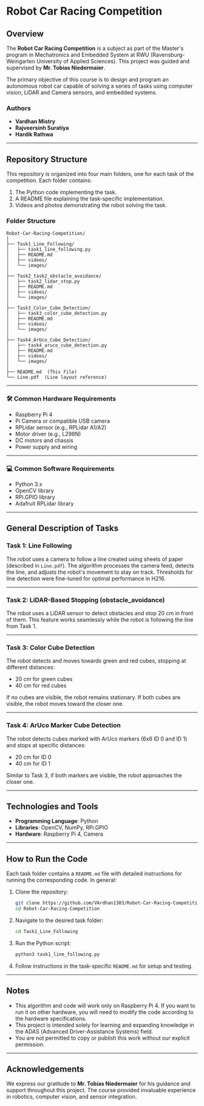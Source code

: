 # Robot Car Racing Competition

## Overview
The **Robot Car Racing Competition** is a subject as part of the Master's program in Mechatronics and Embedded System at RWU (Ravensburg-Weingarten University of Applied Sciences). This project was guided and supervised by **Mr. Tobias Niedermaier**. 

The primary objective of this course is to design and program an autonomous robot car capable of solving a series of tasks using computer vision, LiDAR and Camera sensors, and embedded systems. 

### Authors
- **Vardhan Mistry**
- **Rajveersinh Suratiya**
- **Hardik Rathwa**

---

## Repository Structure
This repository is organized into four main folders, one for each task of the competition. Each folder contains:

1. The Python code implementing the task.
2. A README file explaining the task-specific implementation.
3. Videos and photos demonstrating the robot solving the task.

### Folder Structure
```plaintext
Robot-Car-Racing-Competition/
│
├── Task1_Line_Following/
│   ├── task1_line_following.py
│   ├── README.md
│   ├── videos/
│   └── images/
│
├── Task2_task2_obstacle_avoidance/
│   ├── task2_lidar_stop.py
│   ├── README.md
│   ├── videos/
│   └── images/
│
├── Task3_Color_Cube_Detection/
│   ├── task3_color_cube_detection.py
│   ├── README.md
│   ├── videos/
│   └── images/
│
├── Task4_ArUco_Cube_Detection/
│   ├── task4_aruco_cube_detection.py
│   ├── README.md
│   ├── videos/
│   └── images/
│
├── README.md  (This File)
└── Line.pdf  (Line layout reference)
```

---

### 🛠️ Common Hardware Requirements

- Raspberry Pi 4  
- Pi Camera or compatible USB camera  
- RPLidar sensor (e.g., RPLidar A1/A2)  
- Motor driver (e.g., L298N)  
- DC motors and chassis  
- Power supply and wiring  

---

### 💻 Common Software Requirements

- Python 3.x  
- OpenCV library  
- RPi.GPIO library  
- Adafruit RPLidar library  

---

## General Description of Tasks

### Task 1: Line Following
The robot uses a camera to follow a line created using sheets of paper (described in `Line.pdf`). The algorithm processes the camera feed, detects the line, and adjusts the robot's movement to stay on track. Thresholds for line detection were fine-tuned for optimal performance in H216.

---

### Task 2: LiDAR-Based Stopping (obstacle_avoidance)
The robot uses a LiDAR sensor to detect obstacles and stop 20 cm in front of them. This feature works seamlessly while the robot is following the line from Task 1.

---

### Task 3: Color Cube Detection
The robot detects and moves towards green and red cubes, stopping at different distances:
- 20 cm for green cubes
- 40 cm for red cubes

If no cubes are visible, the robot remains stationary. If both cubes are visible, the robot moves toward the closer one.

---

### Task 4: ArUco Marker Cube Detection
The robot detects cubes marked with ArUco markers (6x6 ID 0 and ID 1) and stops at specific distances:
- 20 cm for ID 0
- 40 cm for ID 1

Similar to Task 3, if both markers are visible, the robot approaches the closer one.

---

## Technologies and Tools
- **Programming Language**: Python
- **Libraries**: OpenCV, NumPy, RPi.GPIO
- **Hardware**: Raspberry Pi 4, Camera

---

## How to Run the Code
Each task folder contains a `README.md` file with detailed instructions for running the corresponding code. In general:

1. Clone the repository:
   ```bash
   git clone https://github.com/VArdhan1303/Robot-Car-Racing-Competition.git
   cd Robot-Car-Racing-Competition
   ```

2. Navigate to the desired task folder:
   ```bash
   cd Task1_Line_Following
   ```

3. Run the Python script:
   ```bash
   python3 task1_line_following.py
   ```

4. Follow instructions in the task-specific `README.md` for setup and testing.

---

## Notes
- This algorithm and code will work only on Raspberry Pi 4. If you want to run it on other hardware, you will need to modify the code according to the hardware specifications.
- This project is intended solely for learning and expanding knowledge in the ADAS (Advanced Driver-Assistance Systems) field.
- You are not permitted to copy or publish this work without our explicit permission.

---

## Acknowledgements
We express our gratitude to **Mr. Tobias Niedermaier** for his guidance and support throughout this project. The course provided invaluable experience in robotics, computer vision, and sensor integration.
